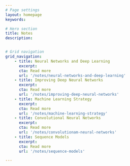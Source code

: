 ```yaml
---
# Page settings
layout: homepage
keywords:

# Hero section
title: Notes
description:


# Grid navigation
grid_navigation:
    - title: Neural Networks and Deep Learning
      excerpt:
      cta: Read more
      url: '/notes/neural-networks-and-deep-learning'
    - title: Improving Deep Neural Networks
      excerpt:
      cta: Read more
      url: '/notes/improving-deep-neural-networks'
    - title: Machine Learning Strategy
      excerpt:
      cta: Read more
      url: '/notes/machine-learning-strategy'
    - title: Convolutional Neural Networks
      excerpt:
      cta: Read more
      url: '/notes/convolutionam-neural-networks'
    - title: Sequence Models
      excerpt:
      cta: Read more
      url: '/notes/sequence-models'

---
```

